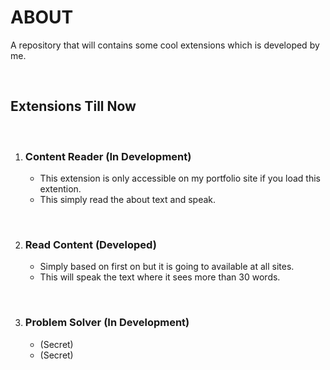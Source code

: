# ABOUT

A repository that will contains some cool extensions which is developed by me.

<br >

## Extensions Till Now

<br>

1. ### Content Reader (In Development)

   - This extension is only accessible on my portfolio site if you load this extention.
   - This simply read the about text and speak.

<br>

2. ### Read Content (Developed)

   - Simply based on first on but it is going to available at all sites.
   - This will speak the text where it sees more than 30 words.

<br>

3. ### Problem Solver (In Development)

   - (Secret)
   - (Secret)
